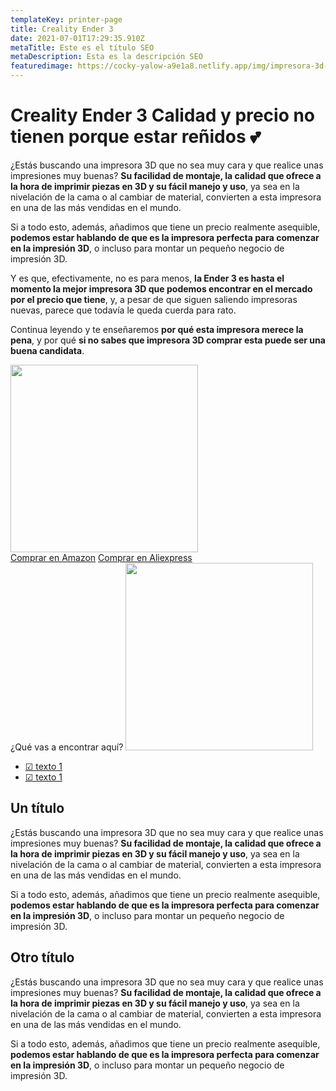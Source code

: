 ```yaml
---
templateKey: printer-page
title: Creality Ender 3
date: 2021-07-01T17:29:35.910Z
metaTitle: Este es el título SEO
metaDescription: Esta es la descripción SEO
featuredimage: https://cocky-yalow-a9e1a8.netlify.app/img/impresora-3d-ender-3.png
---
```

<div class="flex justify-center w-full border-b-2">
    <div class="flex flex-col justify-between w-full md:w-4/5 md:flex-row">
        <div class="flex justify-center flex-1">
            <div class="w-full p-2">
                <h1 class="p-2 text-center">
                <span class="block text-3xl text-primary-500 md:text-4xl lg:text-5xl">Creality Ender 3</span> <span class="block text-xl font-extralight md:text-2xl lg:text-3xl">Calidad y precio no tienen porque estar reñidos 💕</span></h1>
                <p class="p-2 text-lg font-light text-blueGray-600">¿Estás buscando una impresora 3D que no sea muy cara y que realice unas impresiones muy buenas? <b class="font-bold">Su facilidad de montaje, la calidad que ofrece a la hora de imprimir piezas en 3D y su fácil manejo y uso</b>, ya sea en la nivelación de la cama o al cambiar de material, convierten a esta impresora en una de las más vendidas en el mundo.</p>
                <p class="p-2 text-lg font-light text-blueGray-600">Si a todo esto, además, añadimos que tiene un precio realmente asequible, <b class="font-bold">podemos estar hablando de que es la impresora perfecta para comenzar en la impresión 3D</b>, o incluso para montar un pequeño negocio de impresión 3D.</p>
                <p class="p-2 text-lg font-light text-blueGray-600">Y es que, efectivamente, no es para menos, <b class="font-bold">la Ender 3 es hasta el momento la mejor impresora 3D que podemos encontrar en el mercado por el precio que tiene</b>, y, a pesar de que siguen saliendo impresoras nuevas, parece que todavía le queda cuerda para rato.</p>
                <p class="p-2 text-lg font-light text-blueGray-600">Continua leyendo y te enseñaremos <b class="font-bold">por qué esta impresora merece la pena</b>, y por qué <b class="font-bold">si no sabes que impresora 3D comprar esta puede ser una buena candidata</b>.</p>
            </div>
        </div>
        <div class="flex items-center justify-center flex-1 flex-col">
            <div class="flex-1 flex justify-center items-center">
                <img src="https://cocky-yalow-a9e1a8.netlify.app/img/impresora-3d-ender-3.png" width="300" />
            </div>
            <div class="flex flex-wrap justify-center">
                <a class="bg-red-500 p-2 m-2 text-2xl text-white rounded-md" href="https://amazon.es" target="_blank" rel="nofollow noopener noreferrer">Comprar en Amazon</a>
                <a href="https://amazon.es" class="bg-red-500 p-2 m-2 text-2xl text-white rounded-md" target="_blank" rel="nofollow noopener noreferrer">Comprar en Aliexpress</a>
            </div>
        </div>
    </div>
</div>

<div class="flex justify-center w-full bg-gray-300">
    <div class="flex text-gray-600 flex-col justify-between w-full md:w-4/5 md:flex-row">
        <div class="flex justify-center flex-1">
            <div class="flex flex-col items-center justify-center w-full p-2">
                <span class="block p-2 text-xl text-center font-extralight md:text-2xl lg:text-3xl">¿Qué vas a encontrar aquí?</span>
                <img class="hidden md:block" src="https://cocky-yalow-a9e1a8.netlify.app/img/printy-animation-02.png" width="300" />
            </div>
        </div>
        <div class="flex items-center p-3 md:p-0 flex-1">
            <ul class="text-lg">
                <li><a class="hover:text-primary-500 focus:text-primary-500" href="">☑ texto 1</a></li>
                <li><a class="hover:text-primary-500 focus:text-primary-500" href="">☑ texto 1</a></li>
            </ul>
        </div>
   </div>
</div>
<div class="flex justify-center w-full p-2">
    <div class="flex flex-col w-full md:w-4/5">
        <h2 class="block text-3xl text-primary-500 md:text-4xl lg:text-5xl">Un título</h2>
        <p class="p-2 text-lg font-light text-blueGray-600">¿Estás buscando una impresora 3D que no sea muy cara y que realice unas impresiones muy buenas? <b class="font-bold">Su facilidad de montaje, la calidad que ofrece a la hora de imprimir piezas en 3D y su fácil manejo y uso</b>, ya sea en la nivelación de la cama o al cambiar de material, convierten a esta impresora en una de las más vendidas en el mundo.</p>
        <p class="p-2 text-lg font-light text-blueGray-600">Si a todo esto, además, añadimos que tiene un precio realmente asequible, <b class="font-bold">podemos estar hablando de que es la impresora perfecta para comenzar en la impresión 3D</b>, o incluso para montar un pequeño negocio de impresión 3D.</p>
   </div>
</div>
<div class="flex justify-center w-full p-2">
    <div class="flex flex-col w-full md:w-4/5">
        <h2 class="block text-3xl text-primary-500 md:text-4xl lg:text-5xl">Otro título</h2>
        <p class="p-2 text-lg font-light text-blueGray-600">¿Estás buscando una impresora 3D que no sea muy cara y que realice unas impresiones muy buenas? <b class="font-bold">Su facilidad de montaje, la calidad que ofrece a la hora de imprimir piezas en 3D y su fácil manejo y uso</b>, ya sea en la nivelación de la cama o al cambiar de material, convierten a esta impresora en una de las más vendidas en el mundo.</p>
        <p class="p-2 text-lg font-light text-blueGray-600">Si a todo esto, además, añadimos que tiene un precio realmente asequible, <b class="font-bold">podemos estar hablando de que es la impresora perfecta para comenzar en la impresión 3D</b>, o incluso para montar un pequeño negocio de impresión 3D.</p>
   </div>
</div>
